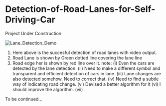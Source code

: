 # Detection-of-Road-Lanes-for-Self-Driving-Car

Project Under Construction

![Lane_Detection_Demo](https://github.com/akshaybannatti/Detection-of-Road-Lanes-for-Self-Driving-Car/assets/50884750/986d32bb-3983-43d5-810e-2745e47e24fb)

1. Here above is the succesful detection of road lanes with video output.
2. Road Lane is shown by Green dotted line covering the lane line 
3. Road edge her is shown by red line over it.
   note: (i) Even the cars are detected by the lane detection.
         (ii) Need to make a different symbol and transparent and efficient detection of cars in lane.
         (iii) Lane changes are also detected somehow. Need to correct that.
         (iv) Need to find a subtle way of indicating road change.
         (vi) Devised a better algorithm for it
         (vi) I should improve the algorithm. 
         (vii) 

To be continued...
